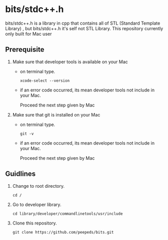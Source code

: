 # bits/stdc++.h

bits/stdc++.h is a library in cpp that contains all of STL (Standard Template Library) , but bits/stdc++.h it's self not STL Library. This repository currently only built for Mac user

## Prerequisite
 1.   Make sure that developer tools is available on your Mac
		 - on terminal type.

		   `xcode-select --version`	 
		 - if an error code occurred, its mean developer tools not include in your Mac.

			Proceed the next step given by Mac 
2.    Make sure that git is installed on your Mac 
		-	on terminal type.

			`git -v`
		-  if an error code occurred, its mean developer tools not include in your Mac.

			Proceed the next step given by Mac 
		

## Guidlines

1. Change to root directory.
   
    `cd /`
3. Go to developer library.
   
	`cd library/developer/commandlinetools/usr/include `
5.  Clone this repository.
   
	`git clone https://github.com/peepeds/bits.git`
